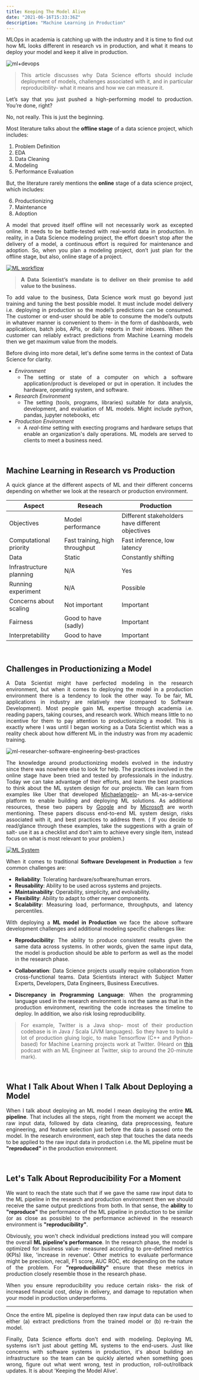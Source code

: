 ```yaml
---
title: Keeping The Model Alive
date: "2021-06-16T15:33:36Z"
description: "Machine Learning in Production"
---
```


<style>
body {
text-align: justify
}
</style>

MLOps in academia is catching up with the industry and it is time to find out how ML looks different in research vs in production, and what it means to deploy your model and keep it alive in production.

![ml+devops](./ml+devops.png)

 > This article discusses why Data Science efforts should include deployment of models, challenges associated with it, and in particular reproducibility- what it means and how we can measure it. 

Let’s say that you just pushed a high-performing model to production. You’re done, right?

No, not really. This is just the beginning.

Most literature talks about the **offline stage** of a data science project, which includes:

1. Problem Definition  
2. EDA  
3. Data Cleaning  
4. Modeling  
5. Performance Evaluation

But, the literature rarely mentions the **online** stage of a data science project, which includes:

6. Productionizing  
7. Maintenance  
8. Adoption

A model that proved itself offline will not necessarily work as excepted online. It needs to be battle-tested with real-world data in production. In reality, in a Data Science modeling project, the effort doesn’t stop after the delivery of a model, a continuous effort is required for maintenance and adoption. So, when you plan a modeling project, don’t just plan for the offline stage, but also, online stage of a project.

<a href="https://www.microsoft.com/en-us/research/uploads/prod/2019/03/amershi-icse-2019_Software_Engineering_for_Machine_Learning.pdf" target="_blank">![ML workflow](./KTMA-MSFT.png)
</a>


> **A Data Scientist’s mandate is to deliver on their promise to add value to the business.**

To add value to the business, Data Science work must go beyond just training and tuning the best possible model. It must include model delivery i.e. deploying in production so the model’s predictions can be consumed. The customer or end-user should be able to consume the model’s outputs in whatever manner is convenient to them- in the form of dashboards, web applications, batch jobs, APIs, or daily reports in their inboxes. When the customer can reliably extract predictions from Machine Learning models then we get maximum value from the models.

Before diving into more detail, let's define some terms in the context of Data Science for clarity.

 - *Environment*
	 - The setting or state of a computer on which a software application/product is developed or put in operation. It includes the hardware, operating system, and software.
 - *Research Environment*
	 - The setting (tools, programs, libraries) suitable for data analysis, development, and evaluation of ML models. Might include python, pandas, jupyter notebooks, etc
 - *Production Environment*
	 - A *real-time* setting with execting programs and hardware setups that enable an organization's daily operations. ML models are served to clients to meet a business need.

<br>

## Machine Learning in Research vs Production

A quick glance at the different aspects of ML and their different concerns depending on whether we look at the research or production environment.

|Aspect  |Reseach  | Production |
|--|--|--|
| Objectives |Model performance  | Different stakeholders have different objectives |
| Computational priority | Fast training, high throughput | Fast inference, low latency |
|  Data | Static | Constantly shifting |
|Infrastructure planning|N/A|Yes|
|Running experiment|N/A|Possible|
|Concerns about scaling|Not important|Important|
| Fairness | Good to have (sadly) |  Important|
| Interpretability | Good to have  | Important |

<br>

## Challenges in Productionizing a Model

A Data Scientist might have perfected modeling in the research environment, but when it comes to deploying the model in a production environment there is a tendency to look the other way. To be fair, ML applications in industry are relatively new (compared to Software Development). Most people gain ML expertise through academia i.e. reading papers, taking courses, and research work. Which means little to no incentive for them to pay attention to productionizing a model. This is exactly where I was until I began working as a Data Scientist which was a reality check about how different ML in the industry was from my academic training.

![ml-researcher-software-engineering-best-practices](./ml-researcher-software-engineering-best-practices.png)

The knowledge around productionizing models evolved in the industry since there was nowhere else to look for help. The practices involved in the online stage have been tried and tested by professionals in the industry. Today we can take advantage of their efforts, and learn the best practices to think about the ML system design for our projects. We can learn from examples like Uber that developed [Michaelangelo](https://eng.uber.com/michelangelo-machine-learning-platform/)- an ML-as-a-service platform to enable building and deploying ML solutions. As additional resources, these two papers by [Google](https://papers.nips.cc/paper/2015/file/86df7dcfd896fcaf2674f757a2463eba-Paper.pdf) and by [Microsoft](https://www.microsoft.com/en-us/research/uploads/prod/2019/03/amershi-icse-2019_Software_Engineering_for_Machine_Learning.pdf) are worth mentioning. These papers discuss end-to-end ML system design, risks associated with it, and best practices to address them. ( If you decide to read/glance through these examples, take the suggestions with a grain of salt- use it as a checklist and don't aim to achieve every single item, instead focus on what is most relevant to your problem.)

<a href="https://papers.nips.cc/paper/2015/file/86df7dcfd896fcaf2674f757a2463eba-Paper.pdf" target="_blank">![ML System](./KTMA-Google.png)
</a>

When it comes to traditional **Software Development in Production** a few common challenges are:

-   **Reliability**: Tolerating hardware/software/human errors.
-   **Reusability**: Ability to be used across systems and projects.
-   **Maintainability**: Operability, simplicity, and evolvability.
-   **Flexibility**: Ability to adapt to other newer components.
-   **Scalability**: Measuring load, performance, throughputs, and latency percentiles.

With deploying a **ML model in Production** we face the above software development challenges and additional modeling specific challenges like:

-   **Reproducibility**: The ability to produce consistent results given the same data across systems. In other words, given the same input data, the model is production should be able to perform as well as the model in the research phase.

-   **Collaboration**: Data Science projects usually require collaboration from cross-functional teams. Data Scientists interact with Subject Matter Experts, Developers, Data Engineers, Business Executives.

-   **Discrepancy in Programming Language**: When the programming language used in the research environment is not the same as that in the production environment, rewriting the code increases the timeline to deploy. In addition, we also risk losing reproducibility.

> For example, Twitter is a Java shop- most of their production codebase is in Java / Scala (JVM languages). So they have to build a lot of production gluing logic, to make Tensorflow (C++ and Python-based) for Machine Learning projects work at Twitter. (Heard on [this](https://open.spotify.com/episode/0s032RWTHT2wVPUdd7cqZM?si=4QWPRX51SEm6eZjhMSQnwA&dl_branch=1) podcast with an ML Engineer at Twitter, skip to around the 20-minute mark).

<br>

## What I Talk About When I Talk About Deploying a Model 

When I talk about deploying an ML model I mean deploying the entire **ML pipeline**. That includes all the steps, right from the moment we accept the raw input data, followed by data cleaning, data preprocessing, feature engineering, and feature selection just before the data is passed onto the model. In the research environment, each step that touches the data needs to be applied to the raw input data in production i.e. the ML pipeline must be **"reproduced"** in the production environment. 

<br>

## Let's Talk About Reproducibility For a Moment
We want to reach the state such that if we gave the same raw input data to the ML pipeline in the research and production environment then we should receive the same output predictions from both. In that sense, the **ability** to **"reproduce"** the performance of the ML pipeline in production to be similar (or as close as possible) to the performance achieved in the research environment is **"reproducibility"**.

Obviously, you won't check individual predictions instead you will compare the overall **ML pipeline's performance**. In the research phase, the model is optimized for business value- measured according to pre-defined metrics (KPIs) like, 'increase in revenue'. Other metrics to evaluate performance might be precision, recall, F1 score, AUC ROC, etc depending on the nature of the problem. For **"reproducibility"** ensure that these metrics in production closely resemble those in the research phase.

When you ensure reproducibility you reduce certain risks- the risk of increased financial cost, delay in delivery, and damage to reputation when your model in production underperforms. 

---
Once the entire ML pipeline is deployed then raw input data can be used to either 
(a) extract predictions from the trained model or 
(b) re-train the model. 

Finally, Data Science efforts don't end with modeling.
Deploying ML systems isn't just about getting ML systems to the end-users. Just like concerns with software systems in production, it's about building an infrastructure so the team can be quickly alerted when something goes wrong, figure out what went wrong, test in production, roll-out/rollback updates. It is about 'Keeping the Model Alive'.

